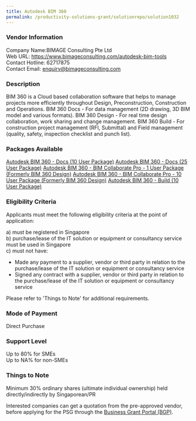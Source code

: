 ```yaml
---
title: Autodesk BIM 360
permalink: /productivity-solutions-grant/solutionrepo/solution1032
---
```


### Vendor Information
Company Name:BIMAGE Consulting Pte Ltd <br>Web URL: https://www.bimageconsulting.com/autodesk-bim-tools <br>Contact Hotline: 62717875 <br>Contact Email: enquiry@bimageconsulting.com <br>

### Description

BIM 360 is a Cloud based collaboration software that helps to manage projects more efficiently throughout Design, Preconstruction, Construction and Operations.
BIM 360 Docs - For data management (2D drawing, 3D BIM model and various formats).
BIM 360 Design - For real time design collaboration, work sharing and change management.
BIM 360 Build - For construction project management (RFI, Submittal) and Field management (quality, safety, inspection checklist and punch list).

### Packages Available

<a href='https://www.gobusiness.gov.sg/images/psg/DesensitisedBimageConsulting_Annex_3_CRwef15April2021_Part_1.pdf' target='_blank'>Autodesk BIM 360 - Docs (10 User Package)</a>
<a href='https://www.gobusiness.gov.sg/images/psg/DesensitisedBimageConsulting_Annex_3_CRwef15April2021_Part_2.pdf' target='_blank'>Autodesk BIM 360 - Docs (25 User Package)</a>
<a href='https://www.gobusiness.gov.sg/images/psg/DesensitisedBimageConsulting_Annex_3_CRwef15April2021_Part_3.pdf' target='_blank'>Autodesk BIM 360 - BIM Collaborate Pro - 1 User Package (Formerly BIM 360 Design)</a>
<a href='https://www.gobusiness.gov.sg/images/psg/DesensitisedBimageConsulting_Annex_3_CRwef15April2021_Part_4.pdf' target='_blank'>Autodesk BIM 360 - BIM Collaborate Pro - 10 User Package (Formerly BIM 360 Design)</a>
<a href='https://www.gobusiness.gov.sg/images/psg/DesensitisedBimageConsulting_Annex_3_CRwef15April2021_Part_5.pdf' target='_blank'>Autodesk BIM 360 - Build (10 User Package)</a>

### Eligibility Criteria

Applicants must meet the following eligibility criteria at the point of application:

a) must be registered in Singapore <br>
b) purchase/lease of the IT solution or equipment or consultancy service must be used in Singapore <br>
c) must not have:
- Made any payment to a supplier, vendor or third party in relation to the purchase/lease of the IT solution or equipment or consultancy service
- Signed any contract with a supplier, vendor or third party in relation to the purchase/lease of the IT solution or equipment or consultancy service

Please refer to 'Things to Note' for additional requirements.

### Mode of Payment
Direct Purchase

### Support Level
Up to 80% for SMEs <br>
Up to NA% for non-SMEs

### Things to Note
Minimum 30% ordinary shares (ultimate individual ownership) held directly/indirectly by Singaporean/PR

Interested companies can get a quotation from the pre-approved vendor, before applying for the PSG through the <a target='_blank' href='https://www.businessgrants.gov.sg/'>Business Grant Portal (BGP)</a>.
